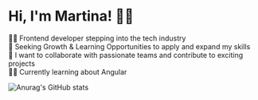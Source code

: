 # Hi, I'm Martina! 🙋‍♀️

👩‍💻 Frontend developer stepping into the tech industry  
🌱 Seeking Growth & Learning Opportunities to apply and expand my skills  
🔗 I want to collaborate with passionate teams and contribute to exciting projects  
👩‍🏫 Currently learning about Angular  

![Anurag's GitHub stats](https://github-readme-stats.vercel.app/api?username=brkanic&show_icons=true&theme=tokyonight)
